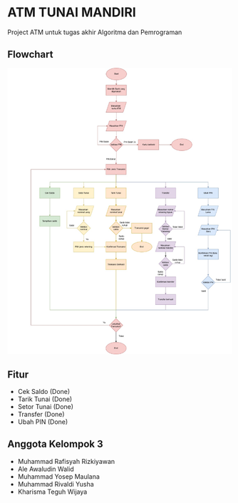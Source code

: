# ATM TUNAI MANDIRI

Project ATM untuk tugas akhir Algoritma dan Pemrograman

## Flowchart

![Flowchart ATM](Flowchart.jpg)

## Fitur

- Cek Saldo (Done)
- Tarik Tunai (Done)
- Setor Tunai (Done)
- Transfer (Done)
- Ubah PIN (Done)

## Anggota Kelompok 3

- Muhammad Rafisyah Rizkiyawan
- Ale Awaludin Walid
- Muhammad Yosep Maulana
- Muhammad Rivaldi Yusha
- Kharisma Teguh Wijaya
